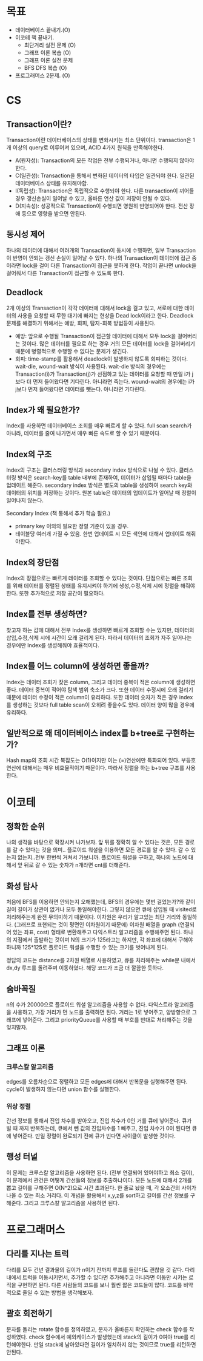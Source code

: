 # 목표

- 데이터베이스 끝내기.(O)
- 이코테 책 끝내기.
  - 최단거리 실전 문제 (O)
  - 그래프 이론 복습 (O)
  - 그래프 이론 실전 문제
  - BFS DFS 복습 (O)
- 프로그래머스 2문제. (O)

# CS

## Transaction이란?

Transaction이란 데이터베이스의 상태를 변화시키는 최소 단위이다. transaction은 1개 이상의 query로 이루어져 있으며, ACID 4가지 원칙을 만족해야한다.

- A(원자성): Transaction의 모든 작업은 전부 수행되거나, 아니면 수행되지 않아야한다.
- C(일관성): Transaction을 통해서 변화된 데이터의 타입은 일관되야 한다. 일관된 데이터베이스 상태를 유지해야함.
- I(독립성): Transaction은 독립적으로 수행되야 한다. 다른 transaction이 끼어들 경우 갱신손실이 일어날 수 있고, 올바른 연산 값이 저장이 안될 수 있다.
- D(지속성): 성공적으로 Transaction이 수행되면 영원히 반영되어야 한다. 전산 장애 등으로 영향을 받으면 안된다.

## 동시성 제어

하나의 데이터에 대해서 여러개의 Transaction이 동시에 수행하면, 일부 Transaction이 반영이 안되는 갱신 손실이 일어날 수 있다.
하나의 Transaction이 데이터에 접근 중이라면 lock을 걸어 다른 Transaction이 접근을 못하게 한다. 작업이 끝나면 unlock을 걸어줘서 다른 Transaction이 접근할 수 있도록 한다.

## Deadlock

2개 이상의 Transaction이 각각 데이터에 대해서 lock을 걸고 있고, 서로에 대한 데이터의 사용을 요청할 때 무한 대기에 빠지는 현상을 Dead lock이라고 한다.
Deadlock 문제를 해결하기 위해서는 예방, 회피, 탐지-회복 방법등이 사용된다.

- 예방: 앞으로 수행될 Transaction이 접근할 데이터에 대해서 모두 lock을 걸어버리는 것이다. 많은 데이터를 필요로 하는 경우 거의 모든 데이터를 lock을 걸어버리기 때문에 병렬적으로 수행할 수 없다는 문제가 생긴다.
- 회피: time-stamp를 활용해서 deadlock이 발생하지 않도록 회피하는 것이다. wait-die, wound-wait 방식이 사용된다. wait-die 방식의 경우에는 Transaction(i)가 Transaction(j)가 선점하고 있는 데이터를 요청할 때 만일 i가 j보다 더 먼저 들어왔다면 기다린다. 아니라면 죽는다. wound-wait의 경우에는 i가 j보다 먼저 들어왔다면 데이터를 뺏는다. 아니라면 기다린다.

## Index가 왜 필요한가?

Index를 사용하면 데이터베이스 조회를 매우 빠르게 할 수 있다. full scan search가 아니라, 데이터를 줄여 나가면서 매우 빠른 속도로 할 수 있기 때문이다.

## Index의 구조

Index의 구조는 클러스터링 방식과 secondary index 방식으로 나뉠 수 있다. 클러스터링 방식은 search-key를 table 내부에 존재하여, 데이터가 삽입될 때마다 table을 업데이트 해준다.
secondary index 방식은 별도의 table을 생성하여 search key와 데이터의 위치를 저장하는 것이다. 원본 table은 데이터의 업데이트가 일어날 때 정렬이 일어나지 않는다.

Secondary Index (책 통해서 추가 학습 필요.)

- primary key 이외의 필요한 정렬 기준이 있을 경우.
- 테이블당 여러개 가질 수 있음. 한번 업데이트 시 모든 색인에 대해서 업데이트 해줘야한다.

## Index의 장단점

Index의 장점으로는 빠르게 데이터를 조회할 수 있다는 것이다. 단점으로는 빠른 조회를 위해 데이터를 정렬된 상태를 유지시켜야 하기에 생성,수정,삭제 시에 정렬을 해줘야한다. 또한 추가적으로 저장 공간이 필요하다.

## Index를 전부 생성하면?

찾고자 하는 값에 대해서 전부 Index를 생성하면 빠르게 조회할 수는 있지만, 데이터의 삽입,수정,삭제 시에 시간이 오래 걸리게 된다. 따라서 데이터의 조회가 자주 일어나는 경우에만 Index를 생성해줘야 효율적이다.

## Index를 어느 column에 생성하면 좋을까?

Index는 데이터 조회가 잦은 column, 그리고 데이터 중복이 적은 column에 생성하면 좋다. 데이터 중복이 적어야 탐색 범위 축소가 크다. 또한 데이터 수정시에 오래 걸리기 때문에 데이터 수정이 적은 column이 유리하다.
또한 데이터 숫자가 적은 경우 index를 생성하는 것보다 full table scan이 오히려 좋을수도 있다. 데이터 양이 많을 경우에 유리하다.

## 일반적으로 왜 데이터베이스 index를 b+tree로 구현하는가?

Hash map의 조회 시간 복잡도는 O(1)이지만 이는 (=)연산에만 특화되어 있다. 부등호 연산에 대해서는 매우 비효율적이기 때문이다. 따라서 정렬을 하는 b+tree 구조를 사용한다.

# 이코테

## 정확한 순위

나의 생각을 바탕으로 확장시켜 나가보자. 앞 뒤를 정확히 알 수 있다는 것은, 모든 경로를 갈 수 있다는 것을 의미..
플로이드 워셜을 이용하면 모든 경로를 알 수 있다. 갈 수 있는지 없는지..전부 한번씩 거쳐서 가보니까.
플로이드 워셜을 구하고, 하나의 노드에 대해서 앞 뒤로 갈 수 있는 숫자가 n개라면 cnt를 더해준다.

## 화성 탐사

처음에 BFS를 이용하면 안되는지 오해했는데, BFS의 경우에는 몇번 걸었는가?와 같이 길이 길이가 상관이 없거나 모두 동일해야한다. 그렇지 않으면 큐에 삽입될 때 visited로 처리해주는게 완전 무의미하기 때문이다.
이차원은 우리가 알고있는 최단 거리와 동일하다. (그래프로 표현되는 것이 평면인 이차원이기 때문에)
이차원 배열을 graph (연결되어 있는 좌표, cost) 형태로 변환해주고 다익스트라 알고리즘을 수행해주면 된다. 하나의 지점에서 출발하는 것이며 N의 크기가 125라고는 하지만, 각 좌표에 대해서 구해야하니까 125\*125로 플로이드 워셜을 수행할 수 있는 크기를 벗어나게 된다.

정답의 코드는 distance를 2차원 배열로 사용하였고, 큐를 처리해주는 while문 내에서 dx,dy 루프를 돌려주며 이동하였다. 해당 코드가 조금 더 깔끔한 듯하다.

## 숨바꼭질

n의 수가 20000으로 플로이드 워셜 알고리즘을 사용할 수 없다. 다익스트라 알고리즘을 사용하고, 가장 거리가 먼 노드를 출력하면 된다.
거리는 1로 넣어주고, 양방향으로 그래프에 넣어준다. 그리고 priorityQueue를 사용할 때 부호를 반대로 처리해주는 것을 잊지말자.

## 그래프 이론

### 크루스칼 알고리즘

edges를 오름차순으로 정렬하고 모든 edges에 대해서 반복문을 실행해주면 된다. cycle이 발생하지 않는다면 union 함수를 실행한다.

### 위상 정렬

간선 정보를 통해서 진입 차수를 받아오고, 진입 차수가 0인 거를 큐에 넣어준다. 큐가 빌 때 까지 반복하는데, 큐에서 뺀 값의 진입차수를 1 빼주고, 진입 차수가 0이 된다면 큐에 넣어준다. 만일 정렬이 완료되기 전에 큐가 빈다면 사이클이 발생한 것이다.

## 행성 터널

이 문제는 크루스칼 알고리즘을 사용하면 된다. (전부 연결되어 있어야하고 최소 길이), 이 문제에서 관건은 어떻게 간선들의 정보를 추출하냐이다. 모든 노드에 대해서 2개를 뽑고 길이를 구해주면 O(N^2)으로 시간 초과된다.
한 줄로 놨을 때, 각 요소간의 사이가 나올 수 있는 최소 거리다. 이 개념을 활용해서 x,y,z를 sort하고 길이를 간선 정보를 구해준다. 그리고 크루스칼 알고리즘을 사용하면 된다.

# 프로그래머스

## 다리를 지나는 트럭

다리를 모두 건넌 결과물의 길이가 n이기 전까지 루프를 돌린다도 괜찮을 것 같다. 다리 내에서 트럭을 이동시키면서, 추가할 수 있다면 추가해주고 아니라면 이동만 시키는 로직을 구현하면 된다.
다른 사람들의 코드를 보니 훨씬 짧은 코드들이 많다. 코드를 비약적으로 줄일 수 있는 방법을 생각해보자.

## 괄호 회전하기

문자를 돌리는 rotate 함수를 정의하였고, 문자가 올바른지 확인하는 check 함수를 작성하였다. check 함수에서 예외케이스가 발생했는데 stack의 길이가 0여야 true를 리턴해야한다. 만일 stack에 남아있다면 길이가 일치하지 않는 것이므로 true를 리턴하면 안된다.
